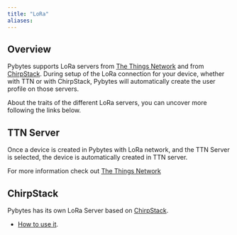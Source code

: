```yaml
---
title: "LoRa"
aliases:
---
```


## Overview

Pybytes supports LoRa servers from [The Things Network](https://www.thethingsnetwork.org/) and from [ChirpStack](https://www.chirpstack.io/). During setup of the LoRa connection for your device, whether with TTN or with ChirpStack, Pybytes will automatically create the user profile on those servers.

About the traits of the different LoRa servers, you can uncover more following the links below.


## TTN Server

Once a device is created in Pybytes with LoRa network, and the TTN Server is selected, the device is automatically created in TTN server.

For more information check out [The Things Network](https://www.thethingsnetwork.org/docs/)

## ChirpStack

Pybytes has its own LoRa Server based on [ChirpStack](https://www.chirpstack.io/).

* [How to use it](chirpstack).
